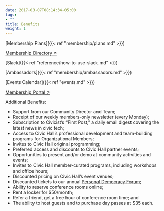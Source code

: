 ```yaml
---
date: 2017-03-07T08:14:34-05:00
tags:
- ""
title: Benefits
weight: 1
---
```



[Membership Plans]({{< ref "membership/plans.md" >}})

[Membership Directory &#x2197;](http://civichall.spaces.nexudus.com/en/directory/members)

[Slack]({{< ref "reference/how-to-use-slack.md" >}})

[Ambassadors]({{< ref "membership/ambassadors.md" >}})

[Events Calendar]({{< ref "events.md" >}})

[Membership Portal &#x2197;](http://civichall.spaces.nexudus.com/en/)


Additional Benefits:

- Support from our Community Director and Team;  
- Receipt of our weekly members-only newsletter (every Monday);  
- Subscription to Civicist’s “First Post,” a daily email digest covering the latest news in civic tech;  
- Access to Civic Hall’s professional development and team-building programs for Organizational Members;   
- Invites to Civic Hall original programming;  
- Preferred access and discounts to Civic Hall partner events;  
- Opportunities to present and/or demo at community activities and events;  
- Invites to Civic Hall member-curated programs, including workshops and office hours;  
- Discounted pricing on Civic Hall’s event venues;  
- Discounted tickets to our annual [Personal Democracy Forum](https://www.youtube.com/user/personaldemocracy);  
- Ability to reserve conference rooms online;  
- Rent a locker for $50/month;  
- Refer a friend, get a free hour of conference room time; and  
- The ability to host guests and to purchase day passes at $35 each.

